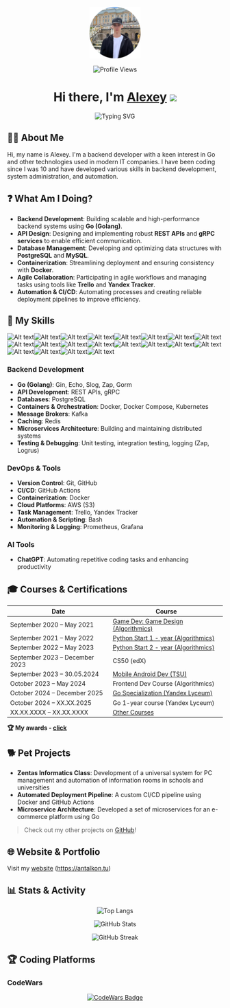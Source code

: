 <p align="center"><img src="https://raw.githubusercontent.com/antalkon/antalkon/refs/heads/main/fotor-20250103182152.png" alt="" width="120" height="120" /></p>
<p align="center"><img src="https://komarev.com/ghpvc/?username=antalkon&style=flat-square&color=blue" alt="Profile Views"/></p>

<h1 align="center">
  Hi there, I'm 
  <a href="https://antalkon.ru/" target="_blank">Alexey</a> 
  <img src="https://github.com/blackcater/blackcater/raw/main/images/Hi.gif" height="32"/>
</h1>

<p align="center">
  <img src="https://readme-typing-svg.herokuapp.com?font=Fira+Code&weight=200&size=17&pause=1000&width=435&lines=Backend+Developer+with+a+focus+on+Go;Passionate+about+IT+and+System+Development" alt="Typing SVG"/>
</p>

## 🧑‍💻 About Me
Hi, my name is Alexey. I'm a backend developer with a keen interest in Go and other technologies used in modern IT companies. I have been coding since I was 10 and have developed various skills in backend development, system administration, and automation.

## ❓ What Am I Doing?

- **Backend Development**: Building scalable and high-performance backend systems using **Go (Golang)**.
- **API Design**: Designing and implementing robust **REST APIs** and **gRPC services** to enable efficient communication.
- **Database Management**: Developing and optimizing data structures with **PostgreSQL** and **MySQL**.
- **Containerization**: Streamlining deployment and ensuring consistency with **Docker**.
- **Agile Collaboration**: Participating in agile workflows and managing tasks using tools like **Trello** and **Yandex Tracker**.
- **Automation & CI/CD**: Automating processes and creating reliable deployment pipelines to improve efficiency.

## 💪 My Skills

<!-- <div align="center">
  <img src="https://skillicons.dev/icons?i=go,docker,kafka,kubernetes,postgresql,mysql,redis,python,git,linux,bash,github,vscode&theme=dark" alt="Skills Icons"/>
</div> -->
<img alt="Alt text" src="https://img.shields.io/badge/Go-00ADD8.svg?style=for-the-badge&logo=Go&logoColor=white"/><img alt="Alt text" src="https://img.shields.io/badge/Python-3776AB.svg?style=for-the-badge&logo=Python&logoColor=white"/><img alt="Alt text" src="https://img.shields.io/badge/Docker-2496ED.svg?style=for-the-badge&logo=Docker&logoColor=white"/><img alt="Alt text" src="https://img.shields.io/badge/Kubernetes-326CE5.svg?style=for-the-badge&logo=Kubernetes&logoColor=white"/><img alt="Alt text" src="https://img.shields.io/badge/PostgreSQL-4169E1.svg?style=for-the-badge&logo=PostgreSQL&logoColor=white"/><img alt="Alt text" src="https://img.shields.io/badge/Redis-FF4438.svg?style=for-the-badge&logo=Redis&logoColor=white"/><img alt="Alt text" src="https://img.shields.io/badge/Apache%20Kafka-231F20.svg?style=for-the-badge&logo=Apache-Kafka&logoColor=white"/><img alt="Alt text" src="https://img.shields.io/badge/NGINX-009639.svg?style=for-the-badge&logo=NGINX&logoColor=white"/><img alt="Alt text" src="https://img.shields.io/badge/Amazon%20S3-569A31.svg?style=for-the-badge&logo=Amazon-S3&logoColor=white"/><img alt="Alt text" src="https://img.shields.io/badge/Trello-0052CC.svg?style=for-the-badge&logo=Trello&logoColor=white"/><img alt="Alt text" src="https://img.shields.io/badge/Yandex%20Cloud-5282FF.svg?style=for-the-badge&logo=Yandex-Cloud&logoColor=white"/><img alt="Alt text" src="https://img.shields.io/badge/Prometheus-E6522C.svg?style=for-the-badge&logo=Prometheus&logoColor=white"/><img alt="Alt text" src="https://img.shields.io/badge/Grafana-F46800.svg?style=for-the-badge&logo=Grafana&logoColor=white"/><img alt="Alt text" src="https://img.shields.io/badge/Git-F05032.svg?style=for-the-badge&logo=Git&logoColor=white"/><img alt="Alt text" src="https://img.shields.io/badge/GitHub-181717.svg?style=for-the-badge&logo=GitHub&logoColor=white"/><img alt="Alt text" src="https://img.shields.io/badge/GitLab-FC6D26.svg?style=for-the-badge&logo=GitLab&logoColor=white"/><img alt="Alt text" src="https://img.shields.io/badge/GitHub%20Actions-2088FF.svg?style=for-the-badge&logo=GitHub-Actions&logoColor=white"/><img alt="Alt text" src="https://img.shields.io/badge/GitHub%20Copilot-000000.svg?style=for-the-badge&logo=GitHub-Copilot&logoColor=white"/><img alt="Alt text" src="https://img.shields.io/badge/GoLand-000000.svg?style=for-the-badge&logo=GoLand&logoColor=white"/><img alt="Alt text" src="https://img.shields.io/badge/macOS-000000.svg?style=for-the-badge&logo=macOS&logoColor=white"/>

### Backend Development
- **Go (Golang)**: Gin, Echo, Slog, Zap, Gorm
- **API Development**: REST APIs, gRPC
- **Databases**: PostgreSQL
- **Containers & Orchestration**: Docker, Docker Compose, Kubernetes
- **Message Brokers**: Kafka
- **Caching**: Redis
- **Microservices Architecture**: Building and maintaining distributed systems
- **Testing & Debugging**: Unit testing, integration testing, logging (Zap, Logrus)

### DevOps & Tools
- **Version Control**: Git, GitHub
- **CI/CD**: GitHub Actions
- **Containerization**: Docker
- **Cloud Platforms**: AWS (S3)
- **Task Management**: Trello, Yandex Tracker
- **Automation & Scripting**: Bash
- **Monitoring & Logging**: Prometheus, Grafana

### AI Tools
- **ChatGPT**: Automating repetitive coding tasks and enhancing productivity

## 🎓 Courses & Certifications
| Date                        | Course                                                                 |
|-----------------------------|------------------------------------------------------------------------|
| September 2020 – May 2021   | [Game Dev: Game Design (Algorithmics)](https://github.com/antalkon/antalkon/blob/main/courses/Algoritmika_gameDesign.jpg) |
| September 2021 – May 2022   | [Python Start 1 - year (Algorithmics)](https://github.com/antalkon/antalkon/blob/main/courses/Algorimika_PythonDev.jpg) |
| September 2022 – May 2023   | [Python Start 2 - year (Algorithmics)](https://github.com/antalkon/antalkon/blob/main/courses/Algorimika_PythonDev.jpg) |
| September 2023 – December 2023 | CS50 (edX) | edX platform OFFLINE (Harvard University)                    |
| September 2023 – 30.05.2024 | [Mobile Android Dev (TSU)](https://github.com/antalkon/antalkon/blob/main/courses/M1_TGU_androidMobileDev.pdf) |
| October 2023 – May 2024   | Frontend Dev Course (Algorithmics)                                    |
| October 2024 – December 2025  | [Go Specialization (Yandex Lyceum)](https://github.com/antalkon/antalkon/blob/main/yal-spec-go.pdf)     
| October 2024 – XX.XX.2025  | Go 1-year course (Yandex Lyceum)      
| XX.XX.XXXX – XX.XX.XXXX     | [Other Courses](https://github.com/antalkon/antalkon/tree/main/courses) |

<b>🏆 My awards - [click](https://github.com/antalkon/antalkon/tree/main/awards)</b>

## 🐕 Pet Projects
- **Zentas Informatics Class**: Development of a universal system for PC management and automation of information rooms in schools and universities
- **Automated Deployment Pipeline**: A custom CI/CD pipeline using Docker and GitHub Actions
- **Microservice Architecture**: Developed a set of microservices for an e-commerce platform using Go

> Check out my other projects on [GitHub](https://github.com/antalkon)!

## 🌐 Website & Portfolio
Visit my [website](https://antalkon.ru/) (https://antalkon.tu)

## 📊 Stats & Activity
<p align="center">
  <img src="https://github-readme-stats.vercel.app/api/top-langs/?username=antalkon&layout=compact&theme=dark" alt="Top Langs"/>
</p>
<p align="center">
  <img src="https://github-readme-stats.vercel.app/api?username=antalkon&show_icons=true&theme=dark" alt="GitHub Stats"/>
</p>
<p align="center">
  <img src="https://github-readme-streak-stats.herokuapp.com/?user=antalkon&theme=dark" alt="GitHub Streak"/>
</p>


## 🏆 Coding Platforms
### CodeWars
<p align="center">
  <a href="https://www.codewars.com/users/AlexBrosHHH">
    <img src="https://www.codewars.com/users/AlexBrosHHH/badges/large" alt="CodeWars Badge"/>
  </a>
</p>

